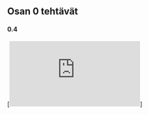 ## Osan 0 tehtävät

#### 0.4

[![0.4](https://github.com/amalia53/Fullstack/blob/main/part0/new_note_kaavio.pgn)]
